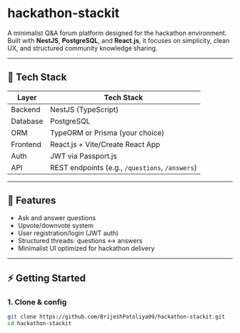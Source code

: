 # hackathon‑stackit

A minimalist Q&A forum platform designed for the hackathon environment. Built with **NestJS**, **PostgreSQL**, and **React.js**, it focuses on simplicity, clean UX, and structured community knowledge sharing.

---

## 🧩 Tech Stack

| Layer       | Tech Stack                          |
|-------------|-------------------------------------|
| Backend     | NestJS (TypeScript)                |
| Database    | PostgreSQL                         |
| ORM         | TypeORM or Prisma (your choice)    |
| Frontend    | React.js + Vite/Create React App   |
| Auth        | JWT via Passport.js                |
| API         | REST endpoints (e.g., `/questions`, `/answers`) |

---

## 🚀 Features

- Ask and answer questions  
- Upvote/downvote system  
- User registration/login (JWT auth)  
- Structured threads: questions ↔ answers  
- Minimalist UI optimized for hackathon delivery

---

## ⚡ Getting Started

### 1. Clone & config

```bash
git clone https://github.com/BrijeshPatoliya09/hackathon-stackit.git
cd hackathon-stackit
